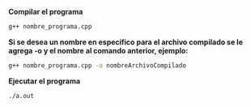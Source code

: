 **Compilar el programa**
``` bash
g++ nombre_programa.cpp
```
**Si se desea un nombre en específico para el archivo compilado se le agrega -o y el nombre al comando anterior, ejemplo:**
``` bash
g++ nombre_programa.cpp -o nombreArchivoCompilado
```
**Ejecutar el programa**
``` bash
./a.out
```
